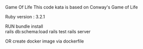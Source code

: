 Game Of Life
This code kata is based on Conway's Game of Life

Ruby version : 3.2.1

RUN
  bundle install  
  rails db:schema:load
  rails test
  rails server

OR create docker image via dockerfile
